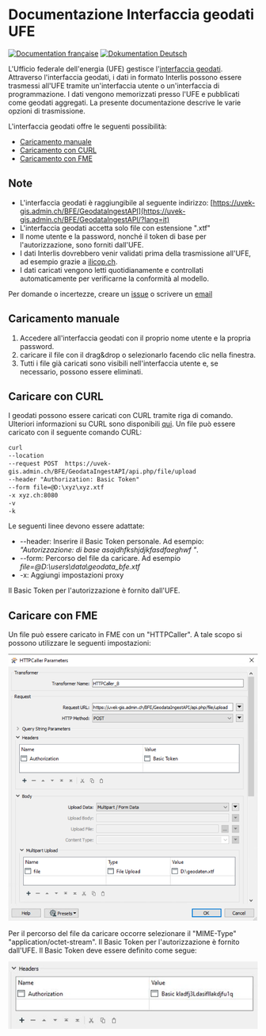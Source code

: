 # Documentazione Interfaccia geodati UFE
[![Documentation française](https://badgen.net/badge/Documentation/française/blue?icon=github)](https://github.com/SFOE/GeodatenschnittstelleDokumentation/blob/main/README_FR.md)
[![Dokumentation Deutsch](https://badgen.net/badge/Dokumentation/Deutsch/red?icon=github)](https://github.com/SFOE/GeodatenschnittstelleDokumentation/blob/main/README.md)

L'Ufficio federale dell'energia (UFE) gestisce l'[interfaccia geodati](https://uvek-gis.admin.ch/BFE/GeodataIngestAPI/?lang=it). Attraverso l'interfaccia geodati, i dati in formato Interlis possono essere trasmessi all'UFE tramite un'interfaccia utente o un'interfaccia di programmazione. I dati vengono memorizzati presso l'UFE e pubblicati come geodati aggregati. La presente documentazione descrive le varie opzioni di trasmissione.

L'interfaccia geodati offre le seguenti possibilità:

* [Caricamento manuale](https://github.com/SFOE/GeodatenschnittstelleDokumentation/blob/main/README_IT.md#caricamento-manuale)
* [Caricamento con CURL](https://github.com/SFOE/GeodatenschnittstelleDokumentation/blob/main/README_IT.md#caricare-con-curl)
* [Caricamento con FME](https://github.com/SFOE/GeodatenschnittstelleDokumentation/blob/main/README_IT.md#caricare-con-fme)


## Note
* L'interfaccia geodati è raggiungibile al seguente indirizzo: [https://uvek-gis.admin.ch/BFE/GeodataIngestAPI](https://uvek-gis.admin.ch/BFE/GeodataIngestAPI/?lang=it)
* L'interfaccia geodati accetta solo file con estensione ".xtf"
* Il nome utente e la password, nonché il token di base per l'autorizzazione, sono forniti dall'UFE.
* I dati Interlis dovrebbero venir validati prima della trasmissione all'UFE, ad esempio grazie a [ilicop.ch](https://ilicop.ch/).
* I dati caricati vengono letti quotidianamente e controllati automaticamente per verificarne la conformità al modello.
 

Per domande o incertezze, creare un [issue](https://github.com/SFOE/GeodatenschnittstelleDokumentation/issues) o scrivere un [email](mailto:geoinformation@bfe.admin.ch)

## Caricamento manuale

1. Accedere all'interfaccia geodati con il proprio nome utente e la propria password.
2. caricare il file con il drag&drop o selezionarlo facendo clic nella finestra. 
3. Tutti i file già caricati sono visibili nell'interfaccia utente e, se necessario, possono essere eliminati.


## Caricare con CURL
I geodati possono essere caricati con CURL tramite riga di comando. Ulteriori informazioni su CURL sono disponibili [qui](https://curl.se/).
Un file può essere caricato con il seguente comando CURL:
 ```
curl 
--location 
--request POST  https://uvek-gis.admin.ch/BFE/GeodataIngestAPI/api.php/file/upload 
--header "Authorization: Basic Token" 
--form file=@D:\xyz\xyz.xtf 
-x xyz.ch:8080 
-v 
-k
```

Le seguenti linee devono essere adattate:
* --header: Inserire il Basic Token personale. Ad esempio: *"Autorizzazione: di base asajdhfkshjdjkfasdfaeghwf "*.
* --form: Percorso del file da caricare. Ad esempio *file=@D:\users\data\geodata_bfe.xtf*
* -x: Aggiungi impostazioni proxy

Il Basic Token per l'autorizzazione è fornito dall'UFE.

## Caricare con FME
Un file può essere caricato in FME con un "HTTPCaller". A tale scopo si possono utilizzare le seguenti impostazioni:

![FME](https://github.com/SFOE/GeodatenschnittstelleDokumentation/blob/main/images/Geodatenschnittstelle_FME.png "Upload mit FME")

Per il percorso del file da caricare occorre selezionare il "MIME-Type" "application/octet-stream".
Il Basic Token per l'autorizzazione è fornito dall'UFE.
Il Basic Token deve essere definito come segue:

![Basic Token](https://github.com/SFOE/GeodatenschnittstelleDokumentation/blob/main/images/FME_BasicToken.png "Basic Token")


